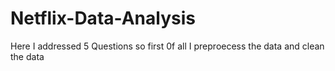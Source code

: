 # Netflix-Data-Analysis
Here I addressed 5 Questions so first 0f all I preproecess the data and clean the data
